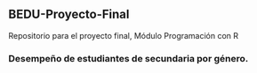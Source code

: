 ## BEDU-Proyecto-Final
Repositorio para el proyecto final, Módulo Programación con R

### Desempeño de estudiantes de secundaria por género.

